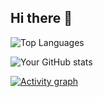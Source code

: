 ## Hi there 👋

<!--
**teachamantofish/teachamantofish** is a ✨ _special_ ✨ repository because its `README.md` (this file) appears on your GitHub profile.

Here are some ideas to get you started:

- 🔭 I’m currently working on ...
- 🌱 I’m currently learning ...
- 📫 How to reach me: ...
- 😄 Pronouns: ...
- ⚡ Fun fact: ...
-->

![Top Languages](https://github-readme-stats.vercel.app/api/top-langs/?username=teachamantofish&theme=great-gatsby)

![Your GitHub stats](https://github-readme-stats.vercel.app/api?username=teachamantofish&show_icons=true&theme=great-gatsby)

[![Activity graph](https://github-readme-activity-graph.vercel.app/graph?username=teachamantofish&theme=github-compact)](https://github.com/teachamantofish)


